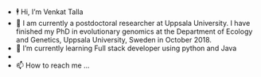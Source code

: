 - :business_suit_levitating: Hi, I’m Venkat Talla 
- :lab_coat:  I am currently a postdoctoral researcher at Uppsala University. I have finished my PhD in evolutionary genomics at the Department of Ecology and Genetics, Uppsala University, Sweden in October 2018.
- :briefcase: I’m currently learning Full stack developer using python and Java
- 
- 📫 How to reach me ...

<!---
venta380/venta380 is a ✨ special ✨ repository because its `README.md` (this file) appears on your GitHub profile.
You can click the Preview link to take a look at your changes.
--->
